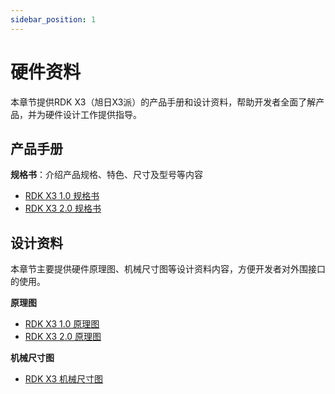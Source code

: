 ```yaml
---
sidebar_position: 1
---
```


# 硬件资料

本章节提供RDK X3（旭日X3派）的产品手册和设计资料，帮助开发者全面了解产品，并为硬件设计工作提供指导。

## 产品手册

**规格书**：介绍产品规格、特色、尺寸及型号等内容

- [RDK X3 1.0 规格书](https://sunrise.horizon.cc/downloads/hardware/rdk_x3/RDK_X3_1.0_Product_Brief.pdf)
- [RDK X3 2.0 规格书](https://sunrise.horizon.cc/downloads/hardware/rdk_x3/RDK_X3_2.0_Product_Brief.pdf)

## 设计资料

本章节主要提供硬件原理图、机械尺寸图等设计资料内容，方便开发者对外围接口的使用。

**原理图**
- [RDK X3 1.0 原理图](https://sunrise.horizon.cc/downloads/hardware/rdk_x3/RDK_X3_IO_Schematics.pdf)
- [RDK X3 2.0 原理图](https://sunrise.horizon.cc/downloads/hardware/rdk_x3/RDK_X3_2.0_IO_Schematics.pdf)

**机械尺寸图**
- [RDK X3 机械尺寸图](https://sunrise.horizon.cc/downloads/hardware/rdk_x3/RDK_X3_3D_Step_Models.STEP)
